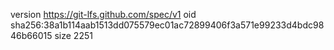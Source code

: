 version https://git-lfs.github.com/spec/v1
oid sha256:38a1b114aab1513dd075579ec01ac72899406f3a571e99233d4bdc9846b66015
size 2251
